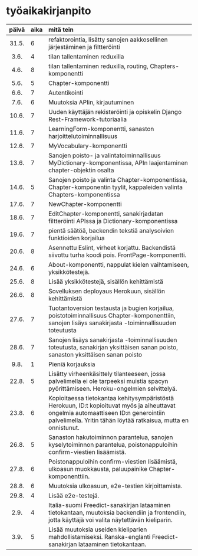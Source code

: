 # työaikakirjanpito

| päivä | aika | mitä tein  |
| :----:|:-----| :-----|
| 31.5. | 6    | refaktorointia, lisätty sanojen aakkosellinen järjestäminen ja filtteröinti |
| 3.6.  | 4    | tilan tallentaminen reduxilla |
| 4.6.  | 8    | tilan tallentaminen reduxilla, routing, Chapters-komponentti |
| 5.6.  | 5    | Chapter-komponentti |
| 6.6.  | 7    | Autentikointi |
| 7.6.  | 6    | Muutoksia APIin, kirjautuminen |
| 10.6. | 7    | Uuden käyttäjän rekisteröinti ja opiskelin Django Rest-Framework-tutoriaalia |
| 11.6. | 7    | LearningForm-komponentti, sanaston harjoittelutoiminnallisuus |
| 12.6. | 7    | MyVocabulary-komponentti |
| 13.6. | 7    | Sanojen poisto- ja valintatoiminnallisuus MyDictionary-komponentissa, APIn laajentaminen chapter-objektin osalta |
| 14.6. | 5    | Sanojen poisto ja valinta Chapter-komponentissa, Chapter-komponentin tyylit, kappaleiden valinta Chapters-komponentissa |
| 17.6. | 7    | NewChapter-komponentti |
| 18.6. | 7    | EditChapter-komponentti, sanakirjadatan filtteröinti APIssa ja Dictionary-komponentissa |
| 19.6. | 7    | pientä säätöä, backendin tekstiä analysoivien funktioiden korjailua |
| 20.6. | 8    | Asennettu Eslint, virheet korjattu. Backendistä siivottu turha koodi pois. FrontPage-komponentti. |
| 24.6. | 6    | About-komponentti, nappulat kielen vaihtamiseen, yksikkötestejä. |
| 25.6. | 8    | Lisää yksikkötestejä, sisällön kehittämistä |
| 26.6. | 8    | Sovelluksen deployaus Herokuun, sisällön kehittämistä |
| 27.6. | 7    | Tuotantoversion testausta ja bugien korjailua, poistotoiminnallisuus Chapter-komponenttiin, sanojen lisäys sanakirjasta -toiminnallisuuden toteutusta |
| 28.6. | 7    | Sanojen lisäys sanakirjasta -toiminnallisuuden toteutusta, sanakirjan yksittäisen sanan poisto, sanaston yksittäisen sanan poisto |
| 9.8.  | 1    | Pieniä korjauksia |
| 22.8. | 5    | Lisätty virheenkäsittely tilanteeseen, jossa palvelimella ei ole tarpeeksi muistia spacyn pyörittämiseen. Heroku-ongelmien selvittelyä. |
| 23.8. | 6    | Kopioitaessa tietokantaa kehitysympäristöstä Herokuun, ID:t kopioituvat myös ja aiheuttavat ongelmia automaattiseen ID:n generointiin palvelimella. Yritin tähän löytää ratkaisua, mutta en onnistunut. |
| 26.8. | 5    | Sanaston hakutoiminnon parantelua, sanojen kyselytoiminnon parantelua, poistonappuloihin confirm-viestien lisäämistä. |
| 27.8. | 6    | Poistonappuloihin confirm-viestien lisäämistä, ulkoasun muokkausta, paluupainike Chapter-komponenttiin. |
| 28.8. | 6    | Muutoksia ulkoasuun, e2e-testien kirjoittamista. |
| 29.8. | 4    | Lisää e2e-testejä. |
| 2.9.  | 4    | Italia-suomi Freedict-sanakirjan lataaminen tietokantaan, muutoksia backendiin ja frontendiin, jotta käyttäjä voi valita näytettävän kieliparin. | 
| 3.9.  | 5    | Lisää muutoksia useiden kieliparien mahdollistamiseksi. Ranska-englanti Freedict-sanakirjan lataaminen tietokantaan. |